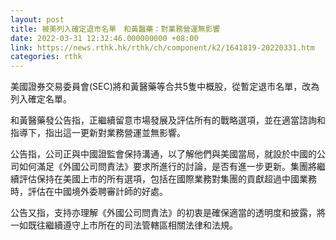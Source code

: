 ```yaml
---
layout: post
title: 被美列入確定退市名單　和黃醫藥：對業務營運無影響
date: 2022-03-31 12:32:46.000000000 +08:00
link: https://news.rthk.hk/rthk/ch/component/k2/1641819-20220331.htm
categories: rthk
---
```


美國證券交易委員會(SEC)將和黃醫藥等合共5隻中概股，從暫定退市名單，改為列入確定名單。

和黃醫藥發公告指，正繼續留意市場發展及評估所有的戰略選項，並在適當諮詢和指導下，指出這一更新對業務營運並無影響。

公告指，公司正與中國證監會保持溝通，以了解他們與美國當局，就設於中國的公司如何滿足《外國公司問責法》要求所進行的討論，是否有進一步更新。集團將繼續評估保持在美國上市的所有選項，包括在國際業務對集團的貢獻超過中國業務時，評估在中國境外委聘審計師的好處。

公告又指，支持亦理解《外國公司問責法》的初衷是確保適當的透明度和披露，將一如既往繼續遵守上市所在的司法管轄區相關法律和法規。
